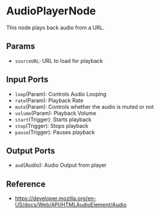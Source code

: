 # AudioPlayerNode

This node plays back audio from a URL.

## Params

- `sourceURL`: URL to load for playback

## Input Ports

- `loop`(Param): Controls Audio Looping
- `rate`(Param): Playback Rate
- `mute`(Param): Controls whether the audio is muted or not
- `volume`(Param): Playback Volume
- `start`(Trigger): Starts playback
- `stop`(Trigger): Stops playback
- `pause`(Trigger): Pauses playback

## Output Ports

- `aud`(Audio): Audio Output from player

## Reference

- https://developer.mozilla.org/en-US/docs/Web/API/HTMLAudioElement/Audio
